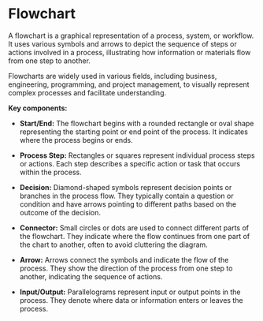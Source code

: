 # Flowchart

A flowchart is a graphical representation of a process, system, or workflow. It uses various symbols and arrows to depict the sequence of steps or actions involved in a process, illustrating how information or materials flow from one step to another.

Flowcharts are widely used in various fields, including business, engineering, programming, and project management, to visually represent complex processes and facilitate understanding.

**Key components:**

* **Start/End:** The flowchart begins with a rounded rectangle or oval shape representing the starting point or end point of the process. It indicates where the process begins or ends.

* **Process Step:** Rectangles or squares represent individual process steps or actions. Each step describes a specific action or task that occurs within the process.

* **Decision:** Diamond-shaped symbols represent decision points or branches in the process flow. They typically contain a question or condition and have arrows pointing to different paths based on the outcome of the decision.

* **Connector:** Small circles or dots are used to connect different parts of the flowchart. They indicate where the flow continues from one part of the chart to another, often to avoid cluttering the diagram.

* **Arrow:** Arrows connect the symbols and indicate the flow of the process. They show the direction of the process from one step to another, indicating the sequence of actions.

* **Input/Output:** Parallelograms represent input or output points in the process. They denote where data or information enters or leaves the process.
